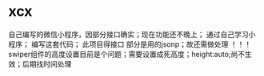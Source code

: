 # xcx
自己编写的微信小程序，因部分接口确实；现在功能还不晚上；
通过自己学习小程序；
编写这套代码；
此项目得接口 部分是用的jsonp；故还需做处理
！！！swiper组件的高度设置目前是个问题；需要设置成死高度；height:auto;尚不生效；后期找时间处理
